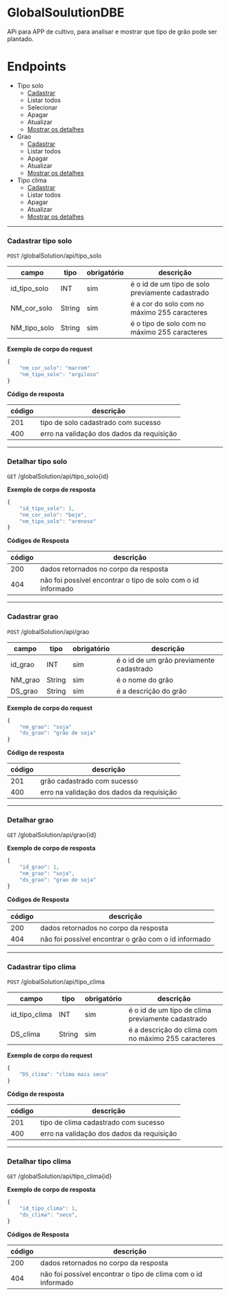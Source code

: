 # GlobalSoulutionDBE
APi para APP de cultivo, para analisar e mostrar que tipo de grão pode ser plantado.

# Endpoints
- Tipo solo
    - [Cadastrar](#cadastrar-tipo_solo)
    - Listar todos
    - Selecionar
    - Apagar
    - Atualizar
    - [Mostrar os detalhes](#detalhar-tipo_solo)
- Grao
    - [Cadastrar](#cadastrar-grao)
    - Listar todos
    - Apagar
    - Atualizar
    - [Mostrar os detalhes](#detalhar-grao)
- Tipo clima
    - [Cadastrar](#cadastrar-tipo_clima)
    - Listar todos
    - Apagar
    - Atualizar
    - [Mostrar os detalhes](#detalhar-tipo_clima)

---

### Cadastrar tipo solo
`POST` /globalSolution/api/tipo_solo

| campo | tipo | obrigatório | descrição
|-------|------|-------------|----------
| id_tipo_solo | INT | sim | é o id de um tipo de solo previamente cadastrado
| NM_cor_solo | String | sim | é a cor do solo com no máximo 255 caracteres
| NM_tipo_solo| String | sim | é o tipo de solo com no máximo 255 caracteres

**Exemplo de corpo do request**

```js
{
    "nm_cor_solo": "marrom"
    "nm_tipo_solo": "argiloso"
}
```

**Código de resposta**

| código | descrição
|--------|----------
| 201 | tipo de solo cadastrado com sucesso
| 400 | erro na validação dos dados da requisição

---

### Detalhar tipo solo
`GET` /globalSolution/api/tipo_solo{id}

**Exemplo de corpo de resposta**

```js
{
    "id_tipo_solo": 1,
    "nm_cor_solo": "beje",
    "nm_tipo_solo": "arenoso"
}
```

**Códigos de Resposta**

| código | descrição
|--------|----------|
| 200 | dados retornados no corpo da resposta
| 404 | não foi possível encontrar o tipo de solo com o id informado

---

### Cadastrar grao
`POST` /globalSolution/api/grao

| campo | tipo | obrigatório | descrição
|-------|------|-------------|----------
| id_grao | INT | sim | é o id de um grão previamente cadastrado
| NM_grao | String | sim | é o nome do grão
| DS_grao| String | sim | é a descrição do grão

**Exemplo de corpo do request**

```js
{
    "nm_grao": "soja"
    "ds_grao": "grão de soja"
}
```

**Código de resposta**

| código | descrição
|--------|----------
| 201 | grão cadastrado com sucesso
| 400 | erro na validação dos dados da requisição

---

### Detalhar grao
`GET` /globalSolution/api/grao{id}

**Exemplo de corpo de resposta**

```js
{
    "id_grao": 1,
    "nm_grao": "soja",
    "ds_grao": "grao de soja"
}
```

**Códigos de Resposta**

| código | descrição
|--------|----------|
| 200 | dados retornados no corpo da resposta
| 404 | não foi possível encontrar o grão com o id informado

---

### Cadastrar tipo clima
`POST` /globalSolution/api/tipo_clima

| campo | tipo | obrigatório | descrição
|-------|------|-------------|----------
| id_tipo_clima | INT | sim | é o id de um tipo de clima previamente cadastrado
| DS_clima | String | sim | é a descrição do clima com no máximo 255 caracteres

**Exemplo de corpo do request**

```js
{
    "DS_clima": "clima mais seco"
}
```

**Código de resposta**

| código | descrição
|--------|----------
| 201 | tipo de clima cadastrado com sucesso
| 400 | erro na validação dos dados da requisição

---

### Detalhar tipo clima
`GET` /globalSolution/api/tipo_clima{id}

**Exemplo de corpo de resposta**

```js
{
    "id_tipo_clima": 1,
    "ds_clima": "seco",
}
```

**Códigos de Resposta**

| código | descrição
|--------|----------|
| 200 | dados retornados no corpo da resposta
| 404 | não foi possível encontrar o tipo de clima com o id informado